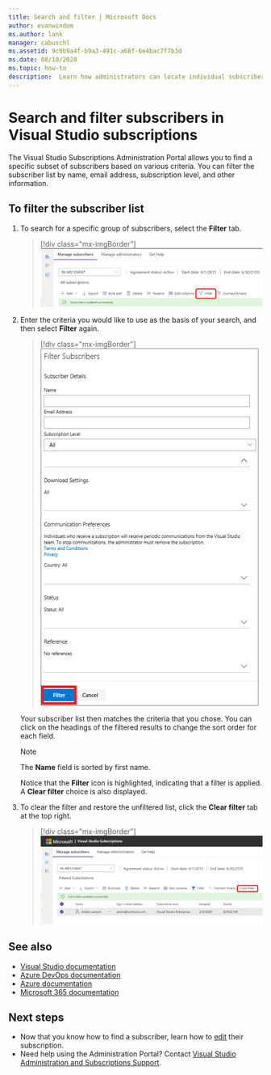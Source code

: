 ```yaml
---
title: Search and filter | Microsoft Docs
author: evanwindom
ms.author: lank
manager: cabuschl
ms.assetid: 9c0b9a4f-b9a3-491c-a68f-6e4bac7f7b3d
ms.date: 08/10/2020
ms.topic: how-to
description:  Learn how administrators can locate individual subscribers or groups in the Administration Portal.
---
```


# Search and filter subscribers in Visual Studio subscriptions
The Visual Studio Subscriptions Administration Portal allows you to find a specific subset of subscribers based on various criteria. You can filter the subscriber list by name, email address, subscription level, and other information.

## To filter the subscriber list
1. To search for a specific group of subscribers, select the **Filter** tab.
   > [!div class="mx-imgBorder"]
   > ![Select Filter to search a subscriber list](_img/search-filter/filter-list.png "Click Filter to enter criteria to limit the subscriptions displayed.")

2. Enter the criteria you would like to use as the basis of your search, and then select **Filter** again.
   > [!div class="mx-imgBorder"]
   > ![Use the available fields to filter the subscriber data](media/filter-subscribers.png "Enter values in the various fields to limit search results. For example, you can search for '@contoso.com' to return a list of all subscribers with @contoso.com email addresses.")

   Your subscriber list then matches the criteria that you chose.  You can click on the headings of the filtered results to change the sort order for each field.  
   > [!NOTE]
   > The **Name** field is sorted by first name.

   Notice that the **Filter** icon is highlighted, indicating that a filter is applied.  A **Clear filter** choice is also displayed. 

3. To clear the filter and restore the unfiltered list, click the **Clear filter** tab at the top right. 
   > [!div class="mx-imgBorder"]
   > ![Clear the filter from the subscriber list](_img/search-filter/clear-filter.png "Click Clear Filter to remove the filter and resume viewing all of your assigned subscriptions.")


## See also
- [Visual Studio documentation](https://docs.microsoft.com/visualstudio/)
- [Azure DevOps documentation](https://docs.microsoft.com/azure/devops/)
- [Azure documentation](https://docs.microsoft.com/azure/)
- [Microsoft 365 documentation](https://docs.microsoft.com/microsoft-365/)


## Next steps
- Now that you know how to find a subscriber, learn how to [edit](edit-license.md) their subscription.
- Need help using the Administration Portal?  Contact [Visual Studio Administration and Subscriptions Support](https://visualstudio.microsoft.com/support/support-overview-vs).


